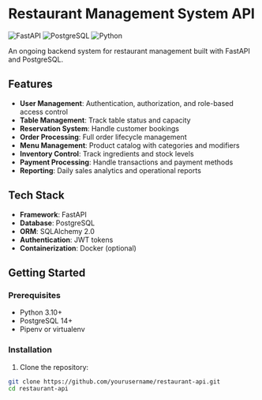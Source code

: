 # Restaurant Management System API

![FastAPI](https://img.shields.io/badge/FastAPI-005571?style=for-the-badge&logo=fastapi)
![PostgreSQL](https://img.shields.io/badge/PostgreSQL-316192?style=for-the-badge&logo=postgresql&logoColor=white)
![Python](https://img.shields.io/badge/Python-3.10%2B-blue?style=for-the-badge&logo=python)

An ongoing backend system for restaurant management built with FastAPI and PostgreSQL.

## Features

- **User Management**: Authentication, authorization, and role-based access control
- **Table Management**: Track table status and capacity
- **Reservation System**: Handle customer bookings
- **Order Processing**: Full order lifecycle management
- **Menu Management**: Product catalog with categories and modifiers
- **Inventory Control**: Track ingredients and stock levels
- **Payment Processing**: Handle transactions and payment methods
- **Reporting**: Daily sales analytics and operational reports

## Tech Stack

- **Framework**: FastAPI
- **Database**: PostgreSQL
- **ORM**: SQLAlchemy 2.0
- **Authentication**: JWT tokens
- **Containerization**: Docker (optional)

## Getting Started

### Prerequisites

- Python 3.10+
- PostgreSQL 14+
- Pipenv or virtualenv

### Installation

1. Clone the repository:
```bash
git clone https://github.com/yourusername/restaurant-api.git
cd restaurant-api
